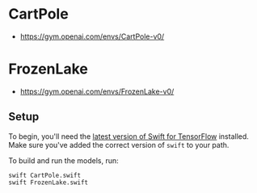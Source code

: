 # CartPole

 - https://gym.openai.com/envs/CartPole-v0/

# FrozenLake

 - https://gym.openai.com/envs/FrozenLake-v0/

## Setup

To begin, you'll need the [latest version of Swift for
TensorFlow](https://github.com/tensorflow/swift/blob/master/Installation.md)
installed. Make sure you've added the correct version of `swift` to your path.

To build and run the models, run:

```
swift CartPole.swift
swift FrozenLake.swift
```
